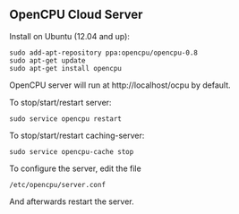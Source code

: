 OpenCPU Cloud Server
--------------------

Install on Ubuntu (12.04 and up):

    sudo add-apt-repository ppa:opencpu/opencpu-0.8
    sudo apt-get update
    sudo apt-get install opencpu

OpenCPU server will run at http://localhost/ocpu by default.
    
To stop/start/restart server:

    sudo service opencpu restart
    
To stop/start/restart caching-server:

    sudo service opencpu-cache stop
    
To configure the server, edit the file
 
    /etc/opencpu/server.conf

And afterwards restart the server. 
    
